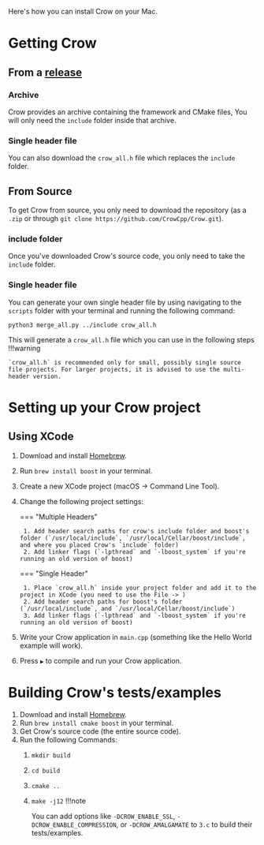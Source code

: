 Here's how you can install Crow on your Mac.
# Getting Crow
## From a [release](https://github.com/CrowCpp/Crow/releases)
### Archive
Crow provides an archive containing the framework and CMake files, You will only need the `include` folder inside that archive.
### Single header file
You can also download the `crow_all.h` file which replaces the `include` folder.

## From Source
To get Crow from source, you only need to download the repository (as a `.zip` or through `git clone https://github.com/CrowCpp/Crow.git`).
### include folder
Once you've downloaded Crow's source code, you only need to take the `include` folder.
### Single header file
You can generate your own single header file by using navigating to the `scripts` folder with your terminal and running the following command:
```
python3 merge_all.py ../include crow_all.h
```
This will generate a `crow_all.h` file which you can use in the following steps
!!!warning

    `crow_all.h` is recommended only for small, possibly single source file projects. For larger projects, it is advised to use the multi-header version.


# Setting up your Crow project
## Using XCode
1. Download and install [Homebrew](https://brew.sh).
2. Run `brew install boost` in your terminal.
3. Create a new XCode project (macOS -> Command Line Tool).
4. Change the following project settings:

    === "Multiple Headers"

        1. Add header search paths for crow's include folder and boost's folder (`/usr/local/include`, `/usr/local/Cellar/boost/include`, and where you placed Crow's `include` folder)
        2. Add linker flags (`-lpthread` and `-lboost_system` if you're running an old version of boost)

    === "Single Header"

        1. Place `crow_all.h` inside your project folder and add it to the project in XCode (you need to use the File -> )
        2. Add header search paths for boost's folder (`/usr/local/include`, and `/usr/local/Cellar/boost/include`)
        3. Add linker flags (`-lpthread` and `-lboost_system` if you're running an old version of boost)

5. Write your Crow application in `main.cpp` (something like the Hello World example will work).
6. Press `▶` to compile and run your Crow application.


# Building Crow's tests/examples
1. Download and install [Homebrew](https://brew.sh).
2. Run `brew install cmake boost` in your terminal.
3. Get Crow's source code (the entire source code).
3. Run the following Commands:
    1. `mkdir build`
    2. `cd build`
    3. `cmake ..`
    4. `make -j12`
!!!note

        You can add options like `-DCROW_ENABLE_SSL`, `-DCROW_ENABLE_COMPRESSION`, or `-DCROW_AMALGAMATE` to `3.c` to build their tests/examples.